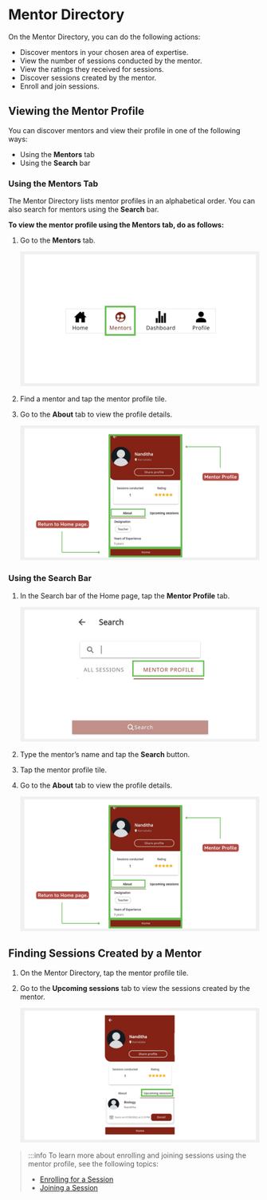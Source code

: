 # Mentor Directory 

On the Mentor Directory, you can do the following actions:

* Discover mentors in your chosen area of expertise.
* View the number of sessions conducted by the mentor.
* View the ratings they received for sessions.
* Discover sessions created by the mentor.
* Enroll and join sessions.

## Viewing the Mentor Profile

You can discover mentors and view their profile in one of the following ways:
* Using the **Mentors** tab
* Using the **Search** bar

### Using the Mentors Tab 

The Mentor Directory lists mentor profiles in an alphabetical order. You can also search for mentors using the **Search** bar.

**To view the mentor profile using the Mentors tab, do as follows:**

1. Go to the **Mentors** tab. 

    ![mentor directory](media/mentordirectory-icon.PNG) 
    
2. Find a mentor and tap the mentor profile tile. 

3.	Go to the **About** tab to view the profile details.

    ![mentor profile page](media/mentorprofile.PNG)

### Using the Search Bar

1. In the Search bar of the Home page, tap the **Mentor Profile** tab. 

    ![search for mentor profile](media/searchmentordirectory.PNG)

2. Type the mentor’s name and tap the **Search** button. 

3. Tap the mentor profile tile. 

4. Go to the **About** tab to view the profile details.

    ![mentor profile page](media/mentorprofile.PNG)

## Finding Sessions Created by a Mentor

1.	On the Mentor Directory, tap the mentor profile tile.
2.	Go to the **Upcoming sessions** tab to view the sessions created by the mentor.

    ![upcoming sessions](media/mentordirectory-upcomingsessions.png)

> :::info
> To learn more about enrolling and joining sessions using the mentor profile, see the following topics:
> * [Enrolling for a Session](enrolling-for-a-session.md)
> * [Joining a Session](joining-a-session.md)
